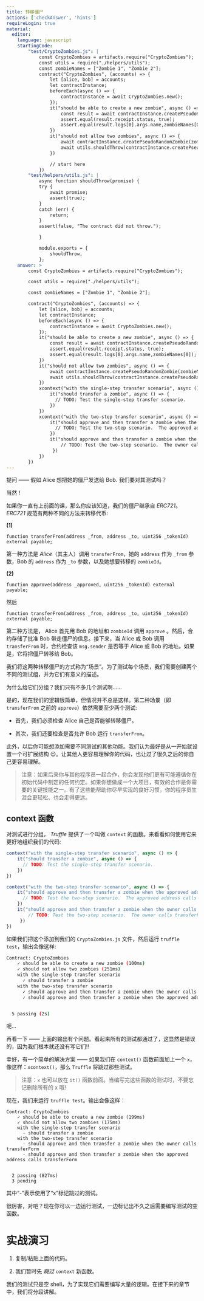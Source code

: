 ```yaml
---
title: 转移僵尸
actions: ['checkAnswer', 'hints']
requireLogin: true
material:
  editor:
    language: javascript
    startingCode:
        "test/CryptoZombies.js": |
            const CryptoZombies = artifacts.require("CryptoZombies");
            const utils = require("./helpers/utils");
            const zombieNames = ["Zombie 1", "Zombie 2"];
            contract("CryptoZombies", (accounts) => {
                let [alice, bob] = accounts;
                let contractInstance;
                beforeEach(async () => {
                    contractInstance = await CryptoZombies.new();
                });
                it("should be able to create a new zombie", async () => {
                    const result = await contractInstance.createPseudoRandomZombie(zombieNames[0], {from: alice});
                    assert.equal(result.receipt.status, true);
                    assert.equal(result.logs[0].args.name,zombieNames[0]);
                })
                it("should not allow two zombies", async () => {
                    await contractInstance.createPseudoRandomZombie(zombieNames[0], {from: alice});
                    await utils.shouldThrow(contractInstance.createPseudoRandomZombie(zombieNames[1], {from: alice}));
                })

                // start here
            })
        "test/helpers/utils.js": |
            async function shouldThrow(promise) {
            try {
                await promise;
                assert(true);
            }
            catch (err) {
                return;
            }
            assert(false, "The contract did not throw.");

            }

            module.exports = {
                shouldThrow,
            };
    answer: >
        const CryptoZombies = artifacts.require("CryptoZombies");

        const utils = require("./helpers/utils");

        const zombieNames = ["Zombie 1", "Zombie 2"];

        contract("CryptoZombies", (accounts) => {
            let [alice, bob] = accounts;
            let contractInstance;
            beforeEach(async () => {
                contractInstance = await CryptoZombies.new();
            });
            it("should be able to create a new zombie", async () => {
                const result = await contractInstance.createPseudoRandomZombie(zombieNames[0], {from: alice});
                assert.equal(result.receipt.status, true);
                assert.equal(result.logs[0].args.name,zombieNames[0]);
            })
            it("should not allow two zombies", async () => {
                await contractInstance.createPseudoRandomZombie(zombieNames[0], {from: alice});
                await utils.shouldThrow(contractInstance.createPseudoRandomZombie(zombieNames[1], {from: alice}));
            })
            xcontext("with the single-step transfer scenario", async () => {
                it("should transfer a zombie", async () => {
                  // TODO: Test the single-step transfer scenario.
                })
            })
            xcontext("with the two-step transfer scenario", async () => {
                it("should approve and then transfer a zombie when the approved address calls transferForm", async () => {
                  // TODO: Test the two-step scenario.  The approved address calls transferFrom
                })
                it("should approve and then transfer a zombie when the owner calls transferForm", async () => {
                    // TODO: Test the two-step scenario.  The owner calls transferFrom
                 })
            })
        })
---
```

提问 —— 假如 Alice 想把她的僵尸发送给 Bob. 我们要对其测试吗？

当然！

如果你一直有上前面的课，那么你应该知道，我们的僵尸继承自 _ERC721_。_ERC721_ 规范有两种不同的方法来转移代币:

**(1)**
```sol
function transferFrom(address _from, address _to, uint256 _tokenId) external payable;
```

第一种方法是 _Alice_（其主人）调用 `transferFrom`，她的 `address` 作为 `_from` 参数，Bob 的 `address` 作为 `_to` 参数，以及她想要转移的 `zombieId`。

**(2)**
```sol
function approve(address _approved, uint256 _tokenId) external payable;
```

然后

```sol
function transferFrom(address _from, address _to, uint256 _tokenId) external payable;
```

第二种方法是， Alice 首先用 Bob 的地址和 `zombieId` 调用 `approve` 。然后，合约存储了批准 Bob 带走僵尸的信息。接下来，当 Alice 或 Bob 调用 `transferFrom` 时，合约检查该 `msg.sender` 是否等于 Alice 或 Bob 的地址。如果是，它将把僵尸转移给 Bob。

 我们将这两种转移僵尸的方式称为“场景”。为了测试每个场景，我们需要创建两个不同的测试组，并为它们有意义的描述。

为什么给它们分组？我们只有不多几个测试啊……

是的，现在我们的逻辑很简单，但情况并不总是这样。第二种场景（即 `transferFrom` 之前的 `approve`）依然需要至少两个测试:

-   首先，我们必须检查 Alice 自己是否能够转移僵尸。

-   其次，我们还要检查是否允许 Bob 运行 `transferFrom`。

此外，以后你可能想添加需要不同测试的其他功能。我们认为最好是从一开始就设置一个可扩展结构 😉。让其他人更容易理解你的代码，也让过了很久之后的你自己更容易理解。

>注意：如果后来你与其他程序员一起合作，你会发现他们更有可能遵循你在初始代码中制定的任何约定。如果你想做成一个大项目，有效的合作是你需要的关键技能之一。有了这些能帮助你尽早实现的良好习惯，你的程序员生涯会更轻松、也会走得更远。

## context 函数

对测试进行分组， _Truffle_ 提供了一个叫做 `context` 的函数。来看看如何使用它来更好地组织我们的代码:

```javascript
context("with the single-step transfer scenario", async () => {
    it("should transfer a zombie", async () => {
      // TODO: Test the single-step transfer scenario.
    })
})

context("with the two-step transfer scenario", async () => {
    it("should approve and then transfer a zombie when the approved address calls transferForm", async () => {
      // TODO: Test the two-step scenario.  The approved address calls transferFrom
    })
    it("should approve and then transfer a zombie when the owner calls transferForm", async () => {
        // TODO: Test the two-step scenario.  The owner calls transferFrom
     })
})
```

如果我们把这个添加到我们的 `CryptoZombies.js` 文件，然后运行 `truffle test`，输出会像这样:

```bash
Contract: CryptoZombies
    ✓ should be able to create a new zombie (100ms)
    ✓ should not allow two zombies (251ms)
    with the single-step transfer scenario
      ✓ should transfer a zombie
    with the two-step transfer scenario
      ✓ should approve and then transfer a zombie when the owner calls transferForm
      ✓ should approve and then transfer a zombie when the approved address calls transferForm


  5 passing (2s)
```

呃...

再看一下 —— 上面的输出有个问题。看起来所有的测试都通过了，这显然是错误的，因为我们根本就还没有写它们!!

幸好，有一个简单的解决方案 —— 如果我们在 `context()` 函数前面加上一个 `x`，像这样：`xcontext()`，那么 `Truffle` 将跳过那些测试。

>注意：`x` 也可以放在 `it()` 函数前面。当编写完这些函数的测试时，不要忘记删除所有的 x 哦!

现在，我们来运行 `truffle test`。输出会像这样：

```
Contract: CryptoZombies
    ✓ should be able to create a new zombie (199ms)
    ✓ should not allow two zombies (175ms)
    with the single-step transfer scenario
      - should transfer a zombie
    with the two-step transfer scenario
      - should approve and then transfer a zombie when the owner calls transferForm
      - should approve and then transfer a zombie when the approved address calls transferForm


  2 passing (827ms)
  3 pending
```

其中“-”表示使用了“x”标记跳过的测试。

很厉害，对吧？现在你可以一边运行测试，一边标记出不久之后需要编写测试的空函数。

# 实战演习
1. 复制/粘贴上面的代码。

2. 我们暂时先 _跳过_ `context` 新函数。

我们的测试只是空 shell，为了实现它们需要编写大量的逻辑。在接下来的章节中，我们将分段讲解。
